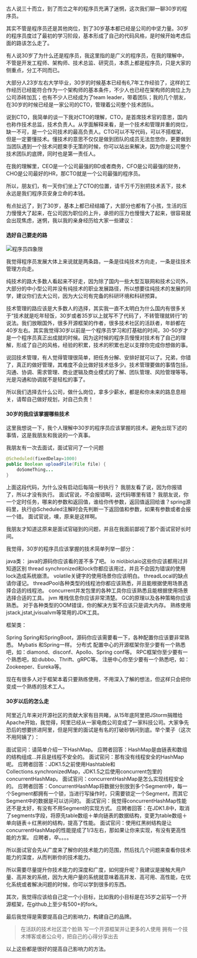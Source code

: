 古人说三十而立，到了而立之年的程序员充满了迷惘，这次我们聊一聊30岁的程序员。

其实不管是程序员还是其他岗位，到了30岁基本都已经是公司的中坚力量。30岁的程序员度过了最初的学习阶段，基本形成了自己的代码风格，是时候开始考虑后面的路该怎么走了。

有人说30岁了为什么还是程序员，我这里指的是广义的程序员，在我的理解中，不管是开发工程师、架构师、技术总监、研究员，本质上都是程序员，只是大家的侧重点，分工不同而已。

大部分人23岁左右大学毕业，30岁的时候基本已经有6,7年工作经验了，这样的工作经历已经能符合作为一个架构师的基本条件，不少人也已经在架构师的岗位上为公司添砖加瓦；也有不少人已经成为了team leader，带着团队；我的几个朋友，在30岁的时候已经是一家公司的CTO，管理着公司整个技术团队。

说到CTO，我简单的谈一下我对CTO的理解，CTO，是首席技术官的意思，国内也称作技术总监，技术负责人。从字面解释来看，是一个技术和管理并重的岗位，缺一不可，是一个公司技术的最高负责人。CTO可以不写代码，可以不搭框架，但是一定要懂技术。懂技术的意思不仅仅是做到团队的成员无法忽悠你，更要做到当团队遇到一个技术问题束手无策的时候，你可以站出来解决，因为你是公司整个技术团队的底牌，同时也是第一责任人。

在我的理解里，CEO是一个公司最强的BD或者商务，CFO是公司最强的财务，CHO是公司最好的HR，那CTO就是一个公司最强的程序员。

所以，朋友们，有一天你们坐上了CTO的位置，请千万千万别把技术丢下，技术永远是我们程序员安身立命的本钱。

有点扯远了，到了30岁，基本上都已经结婚了，大部分也都有了小孩，生活的压力慢慢大了起来，在公司因为职位的上升，承担的压力也慢慢大了起来，很容易就会出现焦虑，迷惘，我以我的亲身经历给大家一些建议：

#### 选好自己要走的路
![程序员四象限](http://images2015.cnblogs.com/blog/1025005/201609/1025005-20160924130454027-1184504966.png)

我觉得程序员发展大体上来说就是两条路，一条是往纯技术方向走，一条是往技术管理方向走。

纯技术的路大多数人看起来不好走，因为除了国内一些大型互联网和技术公司外，大部分的中小型公司并没有纯技术的职业发展路径，所以想要往纯技术的发展的同学，建议你们去大公司，因为大公司有完备的科研环境和科研预算。

技术管理的路应该是大多数人的选择，其实我一直不太明白为什么国内有很多关于“技术就是吃年轻饭，30岁或者35岁以上就写不了代码了，不转管理就转行”的说法。我们放眼国外，很多开源框架的作者，很多技术社区的活跃者，年龄都在40岁左右。其实我觉得30岁以前是一个程序员学习和打基础的时间，30-50岁才是一个程序员真正出成就的时候。因为这时候的程序员慢慢对技术有了自己的理解，形成了自己的风格，经验的积累，技术的积累也足以支撑你完成你想做的事。

说回技术管理，有人觉得管理很简单，把任务分解、安排好就可以了。兄弟，你错了，真正的做好管理，其难度不会比做好技术低多少。技术管理要做的事情包括，沟通、协调、需求管理、商业逻辑及商业模式的了解、团队管理、风险管理等等。光是沟通和协调就不是轻松的事了。

所以我们选择去什么公司，做什么岗位，拿多少薪水，都是和你未来的路息息相关，请帮自己做好规划，对自己负责！

#### 30岁的我应该掌握哪些技术

这里我想说一下，我个人理解中30岁的程序员应该掌握的技术。避免出现下述的事情，这是我朋友和我说的一个真事。

我朋友有一次去面试，面试官问了一个问题
```java
@Scheduled(fixedDelay=1000)
public Boolean uploadFile(File file) {
    doSomeThing...
}
```

上面这段代码，为什么没有启动后每隔一秒执行？
我朋友看了说，因为你报错了，所以才没有执行。
面试官说，不会报错啊，这代码哪里有错？
我朋友说，你一个定时任务，哪来的参数和返回值，谁给你传参数，返回值返回给谁？spring源码里，执行@Scheduled注解时会先判断一下返回值和参数，如果有参数或者会报一个错。
面试官说，噢，原来是这样啊。

我朋友才知道这原来是面试官碰到的问题，并且在我面前鄙视了那个面试官好长时间。

我觉得，30岁的程序员应该掌握的技术简单列举一部分：

java类：
java的源码你应该看的差不多了吧。
io nio\bio\aio这些你应该都用过并知道区别
thread synchronized和lock你都应该用过，并且不会因为错误的使用lock造成系统崩溃。
       volatile关键字的使用场景你应该明白。
       threadLocal的缺点请你谨记。
       threadPool各种类型的线程池你都应该熟悉，并且能根据使用场景选择合适的线程池。
       concurrent并发包里的各种工具你应该熟悉且能根据使用场景选择合适的工具。
jvm    堆栈信息你应该非常清楚。
       GC的原理以及各种策略你应该熟悉。
       对于各种类型的OOM错误，你的解决方案不应该只是调大内存。
       熟练使用jstack,jstat,jvisualvm等常用的JDK工具。

框架类：

Spring   Spring和SpringBoot，源码你应该需要看一下，各种配置你应该要非常熟悉。
Mybatis  和Spring一样。
分布式    配置中心的开源框架你至少要有一个熟悉吧，如：diamond、disconf、Apollo、Spring conf等。
         RPC框架你至少要有一个熟悉吧，如:dubbo、Thrift、gRPC等。
         注册中心你至少要有一个熟悉吧，如：Zookeeper、Eureka等。

现在有很多人对于框架本着只要熟练使用，不用深入了解的想法，但这样只会把你变成一个熟练的技术工人。

#### 30岁以后的怎么走
阿里近几年来对开源社区的贡献大家有目共睹，从15年底阿里把JStorm捐赠给Apache开始，我觉得，阿里已经从一家电商公司变成了一家科技公司。大家争先恐后的想要挤进阿里，但是阿里的面试是有名的打破砂锅问到底。举个栗子（这次不用阿姨了）：

面试官问：请简单介绍一下HashMap。
应聘者回答：HashMap是由链表和数组的结构组成...并且是线程不安全的。
面试官问：那有没有线程安全的HashMap呢。
应聘者回答：JDK1.5之前使用Hashtable和Collections.synchronizedMap，JDK1.5之后使用concurrent包里的concurrentHashMap。
面试官问：concurrentHashMap是怎么实现线程安全的。
应聘者回答：ConcurrentHashMap将数据分别放到多个Segment中，每一个Segment都拥有一个锁，当进行写操作时，只需要锁定一个Segment，而其它Segment中的数据是可以访问的。
面试官问：我觉得concurrentHashMap性能还不是太好，有没有不用Segment的实现方式。
应聘者回答：在JDK1.8中，取消了segments字段，将原先table数组＋单向链表的数据结构，变更为table数组＋单向链表＋红黑树的结构，提高了性能。
面试官问：使用红黑树结构是让concurrentHashMap的性能提成了1/3左右，那如果让你来实现，有没有更高性能的方案。
应聘者，卒。。。。

所以面试官会先从广度来了解你的技术能力的范围，然后找几个问题来查看你技术能力的深度，从而判断你的技术能力。

所以需要尽量提升你技术能力的深度和广度，如何提升呢？我建议是接触大用户量、高并发的系统，因为大用户量的系统就意味着高并发、高可用、高性能，在优化系统或者解决问题的时候，你可以学到很多的东西。

其次，我觉得应该给自己定一个小目标，比如我的小目标是在35岁之前写一个开源框架，在github上至少有500+的fork。

最后我觉得是需要提高自己的影响力，构建自己的品牌。
>在活跃的技术社区混个脸熟
写一个开源框架并让更多的人使用
拥有一个技术博客或者公众号，把自己的心得分享出去

以上这些都是很好的提高自己影响力的方法。
